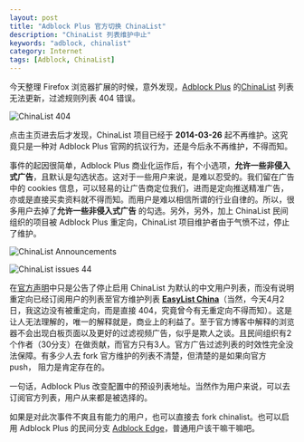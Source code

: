 ```yaml
---
layout: post
title: "Adblock Plus 官方切换 ChinaList"
description: "ChinaList 列表维护中止"
keywords: "adblock, chinalist"
category: Internet
tags: [Adblock, ChinaList]
---
```


今天整理 Firefox 浏览器扩展的时候，意外发现，[Adblock Plus](https://adblockplus.org) 的[ChinaList](https://github.com/chinalist/chinalist) 列表无法更新，过滤规则列表 404 错误。

![ChinaList 404](//cdn.09hd.com/images/2014/04/Chinalist-01.png)

点击主页进去后才发现，ChinaList 项目已经于 **2014-03-26** 起不再维护。这究竟只是一种对 Adblock Plus 官网的抗议行为，还是今后永不再维护，不得而知。

<!-- more -->
事件的起因很简单，Adblock Plus 商业化运作后，有个小选项，**允许一些非侵入式广告**，且默认是勾选状态。这对于一些用户来说，是难以忍受的。我们留在广告中的 cookies 信息，可以轻易的让广告商定位我们，进而是定向推送精准广告，亦或是直接买卖资料就不得而知。而用户是难以相信所谓的行业自律的。所以，很多用户去掉了**允许一些非侵入式广告** 的勾选。另外，另外，加上 ChinaList 民间组织的项目被 Adblock Plus 重定向，ChinaList 项目维护者由于气愤不过，停止了维护。

![ChinaList Announcements](//cdn.09hd.com/images/2014/04/Chinalist-03.png)

![ChinaList issues 44](//cdn.09hd.com/images/2014/04/Chinalist-02.png)

在[官方声明](https://adblockplus.org/blog/switching-default-blocking-lists-for-chinese-users)中只是公告了停止启用 ChinaList 为默认的中文用户列表，而没有说明重定向已经订阅用户的列表至官方维护列表 **[EasyList China](https://easylist-downloads.adblockplus.org/chinalist+easylist.txt)**（当然，今天4月2日，我这边没有被重定向，而是直接 404，究竟曾今有无重定向不得而知）。这是让人无法理解的，唯一的解释就是，商业上的利益了。至于官方博客中解释的浏览器不会出现白板页面以及更好的过滤视频广告，似乎是欺人之谈。且民间组织有2个作者（30分支）在做贡献，而官方只有3人。官方广告过滤列表的时效性完全没法保障。有多少人去 fork 官方维护的列表不清楚，但清楚的是如果向官方 push， 阻力是肯定存在的。

一句话，Adblock Plus 改变配置中的预设列表地址。当然作为用户来说，可以去订阅官方列表，用户从来都是被选择的。

如果是对此次事件不爽且有能力的用户，也可以直接去 fork chinalist。也可以启用 Adblock Plus 的民间分支 [Adblock Edge](https://bitbucket.org/adstomper/adblockedge/)，普通用户该干嘛干嘛吧。
